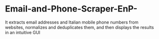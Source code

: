 # Email-and-Phone-Scraper-EnP-
It extracts email addresses and Italian mobile phone numbers from websites, normalizes and deduplicates them, and then displays the results in an intuitive GUI
